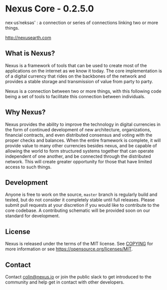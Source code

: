 Nexus Core - 0.2.5.0
=====================================

nex·usˈneksəs' : a connection or series of connections linking two or more things.

http://nexusearth.com


What is Nexus?
--------------

Nexus is a framework of tools that can be used to create most of the applications on
the internet as we know it today. The core implementation is of a digital currency
that rides on the backbones of the network and provides a stable storage and transmission
of value from party to party.

Nexus is a connection between two or more things, with this following code being a set of
tools to facilitate this connection between individuals.

Why Nexus?
----------

Nexus provides the ability to improve the technology in digital currencies in the form of
continued development of new architecture, organizations, financial contracts, and even
distributed consensus and voting with the proper checks and balances. When the entire
framework is complete, it will provide value to many other currencies besides nexus, and
be capable of allowing the world to form structured systems together that can operate
independent of one another, and be connected through the distributed network. This will
create greater opportunity for those that have limited access to such things.

Development
-----------

Anyone is free to work on the source, `master` branch is regularly build and tested, but do
not consider it completely stable until full releases. Please submit pull requests at your
discretion if you would like to contribute to the core codebase. A contributing schematic
will be provided soon on our standard for development.


License
-------

Nexus is released under the terms of the MIT license. See [COPYING](COPYING.MD) for more
information or see https://opensource.org/licenses/MIT.


Contact
-------

Contact colin@nexus.io or join the public slack to get introduced to the community and help get in contact with
other developers.
